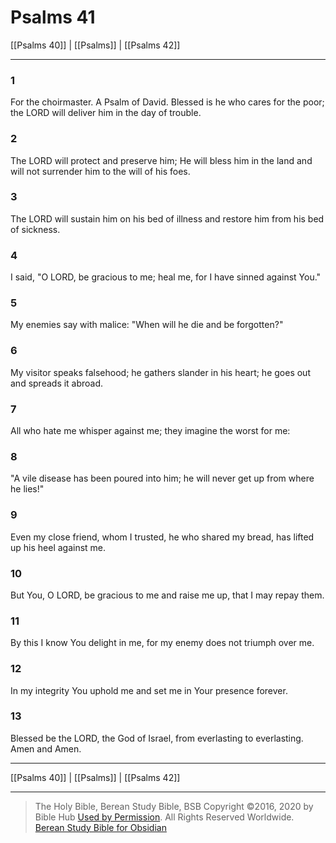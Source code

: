 # Psalms 41

[[Psalms 40]] | [[Psalms]] | [[Psalms 42]]

---

### 1
For the choirmaster. A Psalm of David. Blessed is he who cares for the poor; the LORD will deliver him in the day of trouble.

### 2
The LORD will protect and preserve him; He will bless him in the land and will not surrender him to the will of his foes.

### 3
The LORD will sustain him on his bed of illness and restore him from his bed of sickness.

### 4
I said, "O LORD, be gracious to me; heal me, for I have sinned against You."

### 5
My enemies say with malice: "When will he die and be forgotten?"

### 6
My visitor speaks falsehood; he gathers slander in his heart; he goes out and spreads it abroad.

### 7
All who hate me whisper against me; they imagine the worst for me:

### 8
"A vile disease has been poured into him; he will never get up from where he lies!"

### 9
Even my close friend, whom I trusted, he who shared my bread, has lifted up his heel against me.

### 10
But You, O LORD, be gracious to me and raise me up, that I may repay them.

### 11
By this I know You delight in me, for my enemy does not triumph over me.

### 12
In my integrity You uphold me and set me in Your presence forever.

### 13
Blessed be the LORD, the God of Israel, from everlasting to everlasting. Amen and Amen.

---

[[Psalms 40]] | [[Psalms]] | [[Psalms 42]]

---

> The Holy Bible, Berean Study Bible, BSB
> Copyright &copy;2016, 2020 by Bible Hub
> [Used by Permission](https://berean.bible/terms.htm). All Rights Reserved Worldwide.
> [Berean Study Bible for Obsidian](https://github.com/gapmiss/berean-study-bible-for-obsidian)</small>

